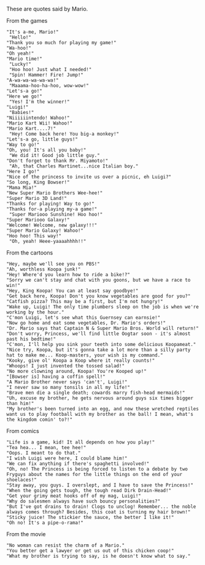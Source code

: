 These are quotes said by Mario.

From the games

    "It's a-me, Mario!"
     "Hello!"
    "Thank you so much for playing my game!"
    "Wa-hoo!"
    "Oh yeah!"
    "Mario time!"
     "Lucky!"
     "Hoo hoo! Just what I needed!"
     "Spin! Hammer! Fire! Jump!"
    "A-wa-wa-wa-wa-wa!"
     "Maaama-hoo-ha-hoo, wow-wow!"
    "Let's-a go!"
    "Here we go!"
     "Yes! I'm the winner!"
    "Luigi!"
     "Babies!"
    "Niiiiiintendo! Wahoo!"
    "Mario Kart Wii! Wahoo!"
    "Mario Kart....7!"
     "Hey! Come back here! You big-a monkey!"
    "Let's-a go, little guys!"
    "Way to go!"
    "Oh, you! It's all you baby!"
     "We did it! Good job little guy."
    "Don't forget to thank Mr. Miyamoto!"
     "Ah, that Charles Martinet...nice Italian boy."
    "Here I go!"
    "Nice of the princess to invite us over a picnic, eh Luigi?"
    "So long, King Bowser!"
    "Mama Mia!"
    "New Super Mario Brothers Wee-hee!"
    "Super Mario 3D Land!"
    "Thanks for playing! Way to go!"
    "Thanks for-a playing my-a game!"
     "Super Mariooo Sunshine! Hoo hoo!"
    "Super Mariooo Galaxy!"
    "Welcome! Welcome, new galaxy!!!"
    "Super Mario Galaxy! Wahoo!"
    "Hoo hoo! This way!"
     "Oh, yeah! Heee-yaaaahhhh!!" 

From the cartoons

    "Hey, maybe we'll see you on PBS!"
    "Ah, worthless Koopa junk!"
    "Hey! Where'd you learn how to ride a bike!?"
    "Sorry we can't stay and chat with you goons, but we have a race to win!"
    "Hey, King Koopa! You can at least say goodbye!"
    "Get back here, Koopa! Don't you know vegetables are good for you?"
    "Catfish pizza? This may be a first, but I'm not hungry!"
    "Wake up, Luigi! The only time plumbers sleep on the job is when we're working by the hour."
    "C'mon Luigi, let's see what this Guernsey can earnsie!"
    "Now go home and eat some vegetables, Dr. Mario's orders!"
    "Dr. Mario says that Captain N & Super Mario Bros. World will return!"
    "Don't worry, Princess, we'll find little Oogtar soon - it's almost past his bedtime!"
    "C'mon, I'll help you sink your teeth into some delicious Koopameat."
    "Nice try, Koopa, but it's gonna take a lot more than a silly party hat to make me... Koop-masters, your wish is my command."
    "Kooky, give ol' Koopa a Koop where it really counts!"
    "Whoops! I just invented the tossed salad!"
    "No more clowning around, Koopa! You're Kooped up!"
    "[Bowser is] having a coffin spell!"
    "A Mario Brother never says 'can't', Luigi!"
    "I never saw so many tonsils in all my life!"
    "Brave men die a single death; cowards marry fish-head mermaids!"
    "Uh, excuse my brother, he gets nervous around guys six times bigger than him!"
    "My brother's been turned into an egg, and now these wretched reptiles want us to play football with my brother as the ball! I mean, what's the kingdom comin' to?!" 

From comics

    "Life is a game, kid! It all depends on how you play!"
    "Tea hea... I mean, tee hee!"
    "Oops. I meant to do that."
    "I wish Luigi were here, I could blame him!"
    "We can fix anything if there's spaghetti involved!"
    "Oh, no! The Princess is being forced to listen to a debate by two Fryguys about the names for the little things on the end of your shoelaces!"
    "Stay away, you guys. I overslept, and I have to save the Princess!"
    "When the going gets tough, the tough read Dirk Drain-Head!"
    "Get your grimy meat hooks off of my mag, Luigi!"
    "Why do salesmen always have such bouncy personalities?"
    "But I've got drains to drain! Clogs to unclog! Remember... the noble always comes through? Besides, this coat is turning my hair brown!"
    "Sticky juice! The stickier the sauce, the better I like it!"
    "Oh no! It's a pipe-o-rama!" 

From the movie

    "No woman can resist the charm of a Mario."
    "You better get a lawyer or get us out of this chicken coop!"
    "What my brother is trying to say, is he doesn't know what to say." 

